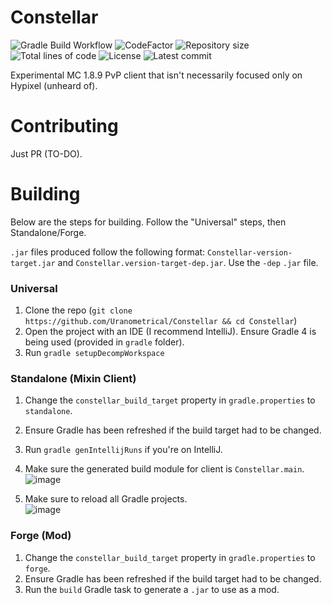 # Constellar
![Gradle Build Workflow](https://github.com/Uranometrical/COnstellar/actions/workflows/gradle-build.yml/badge.svg)
![CodeFactor](https://www.codefactor.io/repository/github/Uranometrical/Constellar/badge)
![Repository size](https://img.shields.io/github/repo-size/Uranometrical/Constellar)
![Total lines of code](https://img.shields.io/tokei/lines/github/Uranometrical/Constellar)
![License](https://img.shields.io/github/license/Uranometrical/Constellar)
![Latest commit](https://img.shields.io/github/last-commit/Uranometrical/Constellar)

Experimental MC 1.8.9 PvP client that isn't necessarily focused only on Hypixel (unheard of).

# Contributing
Just PR (TO-DO).

# Building
Below are the steps for building. Follow the "Universal" steps, then Standalone/Forge.

`.jar` files produced follow the following format: `Constellar-version-target.jar` and `Constellar.version-target-dep.jar`. Use the `-dep` `.jar` file.

### Universal
1. Clone the repo (`git clone https://github.com/Uranometrical/Constellar && cd Constellar`)
2. Open the project with an IDE (I recommend IntelliJ). Ensure Gradle 4 is being used (provided in `gradle` folder).
3. Run `gradle setupDecompWorkspace`

### Standalone (Mixin Client)
1. Change the `constellar_build_target` property in `gradle.properties` to `standalone`.
2. Ensure Gradle has been refreshed if the build target had to be changed.
3. Run `gradle genIntellijRuns` if you're on IntelliJ.
4. Make sure the generated build module for client is `Constellar.main`.
![image](https://user-images.githubusercontent.com/45357714/142085884-95d34046-a7e6-4b09-b7a5-de675eae668c.png)

4. Make sure to reload all Gradle projects.  
![image](https://user-images.githubusercontent.com/45357714/142085841-dcdc8073-3d2e-4099-b5a1-b53e628f48eb.png)

### Forge (Mod)
1. Change the `constellar_build_target` property in `gradle.properties` to `forge`.
2. Ensure Gradle has been refreshed if the build target had to be changed.
3. Run the `build` Gradle task to generate a `.jar` to use as a mod.
